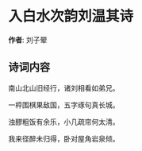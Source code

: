 # 入白水次韵刘温其诗

**作者**: 刘子翚

## 诗词内容

南山北山旧经行，诸刘相看如弟兄。

一枰围棋果敌国，五字琢句真长城。

浊醪粗饭有余乐，小几疏帘何太清。

我来径醉未归得，卧对屋角岩泉倾。

